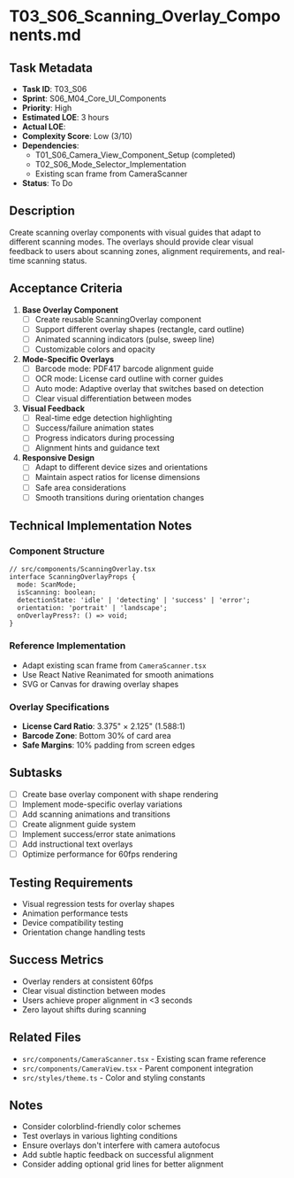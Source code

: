 # T03_S06_Scanning_Overlay_Components.md

## Task Metadata
- **Task ID**: T03_S06
- **Sprint**: S06_M04_Core_UI_Components
- **Priority**: High
- **Estimated LOE**: 3 hours
- **Actual LOE**: 
- **Complexity Score**: Low (3/10)
- **Dependencies**: 
  - T01_S06_Camera_View_Component_Setup (completed)
  - T02_S06_Mode_Selector_Implementation
  - Existing scan frame from CameraScanner
- **Status**: To Do

## Description
Create scanning overlay components with visual guides that adapt to different scanning modes. The overlays should provide clear visual feedback to users about scanning zones, alignment requirements, and real-time scanning status.

## Acceptance Criteria
1. **Base Overlay Component**
   - [ ] Create reusable ScanningOverlay component
   - [ ] Support different overlay shapes (rectangle, card outline)
   - [ ] Animated scanning indicators (pulse, sweep line)
   - [ ] Customizable colors and opacity

2. **Mode-Specific Overlays**
   - [ ] Barcode mode: PDF417 barcode alignment guide
   - [ ] OCR mode: License card outline with corner guides
   - [ ] Auto mode: Adaptive overlay that switches based on detection
   - [ ] Clear visual differentiation between modes

3. **Visual Feedback**
   - [ ] Real-time edge detection highlighting
   - [ ] Success/failure animation states
   - [ ] Progress indicators during processing
   - [ ] Alignment hints and guidance text

4. **Responsive Design**
   - [ ] Adapt to different device sizes and orientations
   - [ ] Maintain aspect ratios for license dimensions
   - [ ] Safe area considerations
   - [ ] Smooth transitions during orientation changes

## Technical Implementation Notes

### Component Structure
```tsx
// src/components/ScanningOverlay.tsx
interface ScanningOverlayProps {
  mode: ScanMode;
  isScanning: boolean;
  detectionState: 'idle' | 'detecting' | 'success' | 'error';
  orientation: 'portrait' | 'landscape';
  onOverlayPress?: () => void;
}
```

### Reference Implementation
- Adapt existing scan frame from `CameraScanner.tsx`
- Use React Native Reanimated for smooth animations
- SVG or Canvas for drawing overlay shapes

### Overlay Specifications
- **License Card Ratio**: 3.375" × 2.125" (1.588:1)
- **Barcode Zone**: Bottom 30% of card area
- **Safe Margins**: 10% padding from screen edges

## Subtasks
- [ ] Create base overlay component with shape rendering
- [ ] Implement mode-specific overlay variations
- [ ] Add scanning animations and transitions
- [ ] Create alignment guide system
- [ ] Implement success/error state animations
- [ ] Add instructional text overlays
- [ ] Optimize performance for 60fps rendering

## Testing Requirements
- Visual regression tests for overlay shapes
- Animation performance tests
- Device compatibility testing
- Orientation change handling tests

## Success Metrics
- Overlay renders at consistent 60fps
- Clear visual distinction between modes
- Users achieve proper alignment in <3 seconds
- Zero layout shifts during scanning

## Related Files
- `src/components/CameraScanner.tsx` - Existing scan frame reference
- `src/components/CameraView.tsx` - Parent component integration
- `src/styles/theme.ts` - Color and styling constants

## Notes
- Consider colorblind-friendly color schemes
- Test overlays in various lighting conditions
- Ensure overlays don't interfere with camera autofocus
- Add subtle haptic feedback on successful alignment
- Consider adding optional grid lines for better alignment